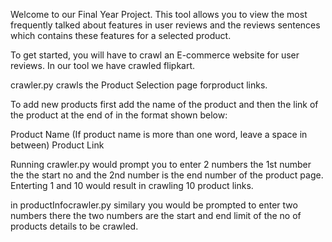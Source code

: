 Welcome to our Final Year Project. This tool allows you to view the most frequently talked about features in user reviews and the reviews sentences which contains these features for a selected product. 

To get started, you will have to crawl an E-commerce website for user reviews. In our tool we have crawled flipkart. 

crawler.py crawls the Product Selection page forproduct links.

To add new products first add the name of the product and then the link of the product at the end of <filename> in the format shown below:

Product Name (If product name is more than one word, leave a space in between)
Product Link

Running crawler.py would prompt you to enter 2 numbers the 1st number the the start no and the 2nd number is the end number of the product page. Enterting 1 and 10 would result in crawling 10 product links.

in productInfocrawler.py similary you would be prompted to enter two numbers there the two numbers are the start and end limit of the no of products details to be crawled. 

